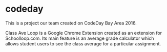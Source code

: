 # codeday

This is a project our team created on CodeDay Bay Area 2016.

Class Ave Loop is a Google Chrome Extension created as an extension for Schoolloop.com. Its main feature is an average grade 
calculator which allows student users to see the class average for a particular assignment.
